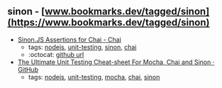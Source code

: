 sinon - [www.bookmarks.dev/tagged/sinon](https://www.bookmarks.dev/tagged/sinon)
---
* [Sinon.JS Assertions for Chai - Chai](http://chaijs.com/plugins/sinon-chai/)
    * tags: [nodejs](../tagged/nodejs.md), [unit-testing](../tagged/unit-testing.md), [sinon](../tagged/sinon.md), [chai](../tagged/chai.md)
    * :octocat: [github url](https://github.com/domenic/sinon-chai.git)
* [The Ultimate Unit Testing Cheat-sheet For Mocha, Chai and Sinon · GitHub](https://gist.github.com/yoavniran/1e3b0162e1545055429e)
    * tags: [nodejs](../tagged/nodejs.md), [unit-testing](../tagged/unit-testing.md), [mocha](../tagged/mocha.md), [chai](../tagged/chai.md), [sinon](../tagged/sinon.md)
